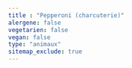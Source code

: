 ```yaml
---
title : "Pepperoni (charcuterie)"
alergene: false
vegetarien: false
vegan: false
type: "animaux"
sitemap_exclude: true
--- 
```

